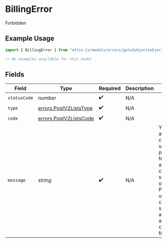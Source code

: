 # BillingError

Forbidden

## Example Usage

```typescript
import { BillingError } from "attio-js/models/errors/getv2objectsobject.js";

// No examples available for this model
```

## Fields

| Field                                                                                                                                                                                          | Type                                                                                                                                                                                           | Required                                                                                                                                                                                       | Description                                                                                                                                                                                    | Example                                                                                                                                                                                        |
| ---------------------------------------------------------------------------------------------------------------------------------------------------------------------------------------------- | ---------------------------------------------------------------------------------------------------------------------------------------------------------------------------------------------- | ---------------------------------------------------------------------------------------------------------------------------------------------------------------------------------------------- | ---------------------------------------------------------------------------------------------------------------------------------------------------------------------------------------------- | ---------------------------------------------------------------------------------------------------------------------------------------------------------------------------------------------- |
| `statusCode`                                                                                                                                                                                   | *number*                                                                                                                                                                                       | :heavy_check_mark:                                                                                                                                                                             | N/A                                                                                                                                                                                            |                                                                                                                                                                                                |
| `type`                                                                                                                                                                                         | [errors.PostV2ListsType](../../models/errors/postv2liststype.md)                                                                                                                               | :heavy_check_mark:                                                                                                                                                                             | N/A                                                                                                                                                                                            |                                                                                                                                                                                                |
| `code`                                                                                                                                                                                         | [errors.PostV2ListsCode](../../models/errors/postv2listscode.md)                                                                                                                               | :heavy_check_mark:                                                                                                                                                                             | N/A                                                                                                                                                                                            |                                                                                                                                                                                                |
| `message`                                                                                                                                                                                      | *string*                                                                                                                                                                                       | :heavy_check_mark:                                                                                                                                                                             | N/A                                                                                                                                                                                            | You attempted to create a List using permissions features that are not currently supported on your plan. Please upgrade, contact sales, or try a different access configuration for your list. |